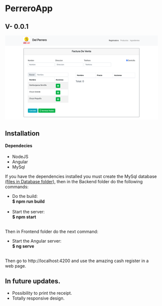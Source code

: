 <h1>PerreroApp</h1>
<h2>V- 0.0.1</h2>
<img src="https://raw.githubusercontent.com/JuanDa237/Cash_Register/master/Images/Image.png" alt="AppImage.jpg">
<h2>Installation</h2>
<h4>Dependecies</h4>
<ul>
    <li>NodeJS</li>
    <li>Angular</li>
    <li>MySql</li>
</ul>
<p>If you have the dependencies installed you must create the MySql database <a href="https://github.com/JuanDa237/Cash_Register/Database">(files in Database folder)</a>, then in the Backend folder do the following commands:</p>
<ul>
    <li>
        Do the build: <br>
        <strong>$ npm run build</strong>
    </li>
    <br>
    <li>
        Start the server: <br>
        <strong>$ npm start</strong>
    </li>
    <br>
</ul>
<p>Then in Frontend folder do the next command:</p>
<ul>
    <li>
        Start the Angular server:<br>
        <strong>$ ng serve</strong>
    </li>
    <br>
</ul>
<p>Then go to http://localhost:4200 and use the amazing cash register in a web page.</p>
<h2>In future updates.</h2>
<ul>
    <li>Possibility to print the receipt.</li>    
    <li>Totally responsive design.</li>
</ul>
